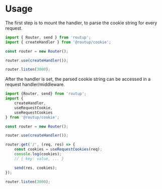 # Usage

The first step is to mount the handler, to parse the cookie string for every request.

```typescript
import { Router, send } from 'routup';
import { createHandler } from '@routup/cookie';

const router = new Router();

router.use(createHandler());

router.listen(3000);
```

After the handler is set, the parsed cookie string can be accessed in a request handler/middleware.

```typescript
import {Router, send} from 'routup';
import {
    createHandler,
    useRequestCookie,
    useRequestCookies
} from '@routup/cookie';

const router = new Router();

router.use(createHandler());

router.get('/', (req, res) => {
    const cookies = useRequestCookies(req);
    console.log(cookies);
    // { key: value, ... }

    send(res, cookies);
});

router.listen(3000);
```
